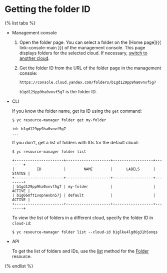 # Getting the folder ID

{% list tabs %}

- Management console
  1. Open the folder page. You can select a folder on the [Home page]({{ link-console-main }}) of the management console. This page displays folders for the selected cloud. If necessary, [switch to another cloud](../cloud/switch-cloud.md).
  1. Get the folder ID from the URL of the folder page in the management console:

      ```
      https://console.cloud.yandex.com/folders/b1gd129pp9ha0vnvf5g7
      ```

      `b1gd129pp9ha0vnvf5g7` is the folder ID.

- CLI

  If you know the folder name, get its ID using the `get` command:

  ```
  $ yc resource-manager folder get my-folder

  id: b1gd129pp9ha0vnvf5g7
  ...
  ```

  If you don't, get a list of folders with IDs for the default cloud:

  ```
  $ yc resource-manager folder list

  +----------------------+--------------------+------------------+--------+
  |          ID          |        NAME        |      LABELS      | STATUS |
  +----------------------+--------------------+------------------+--------+
  | b1gd129pp9ha0vnvf5g7 | my-folder          |                  | ACTIVE |
  | b1g66mft1vopnevbn57j | default            |                  | ACTIVE |
  +----------------------+--------------------+------------------+--------+
  ```

  To view the list of folders in a different cloud, specify the folder ID in `cloud-id`:

  ```
  $ yc resource-manager folder list --cloud-id b1glku4lgd6g31h5onqs
  ```

- API

  To get the list of folders and IDs, use the [list](../../api-ref/Folder/list.md) method for the [Folder](../../api-ref/Folder/index.md) resource.

{% endlist %}

